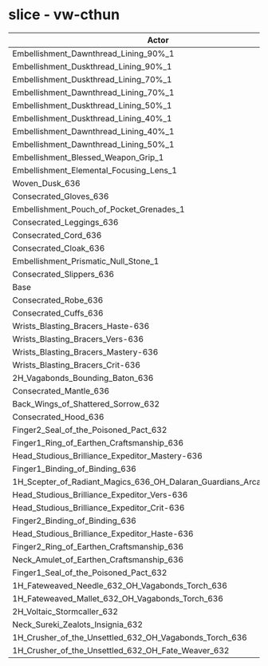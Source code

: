 # slice - vw-cthun
| Actor | DPS | Increase |
|---|:---:|:---:|
|Embellishment_Dawnthread_Lining_90%_1|1284492|0.89%|
|Embellishment_Duskthread_Lining_90%_1|1284112|0.86%|
|Embellishment_Duskthread_Lining_70%_1|1281085|0.62%|
|Embellishment_Dawnthread_Lining_70%_1|1280325|0.56%|
|Embellishment_Duskthread_Lining_50%_1|1279655|0.51%|
|Embellishment_Duskthread_Lining_40%_1|1279361|0.49%|
|Embellishment_Dawnthread_Lining_40%_1|1278158|0.39%|
|Embellishment_Dawnthread_Lining_50%_1|1278003|0.38%|
|Embellishment_Blessed_Weapon_Grip_1|1277818|0.36%|
|Embellishment_Elemental_Focusing_Lens_1|1276880|0.29%|
|Woven_Dusk_636|1276434|0.26%|
|Consecrated_Gloves_636|1275629|0.19%|
|Embellishment_Pouch_of_Pocket_Grenades_1|1275135|0.15%|
|Consecrated_Leggings_636|1274975|0.14%|
|Consecrated_Cord_636|1274916|0.14%|
|Consecrated_Cloak_636|1274895|0.13%|
|Embellishment_Prismatic_Null_Stone_1|1274269|0.09%|
|Consecrated_Slippers_636|1273484|0.02%|
|Base|1273186|0.00%|
|Consecrated_Robe_636|1273058|-0.01%|
|Consecrated_Cuffs_636|1272987|-0.02%|
|Wrists_Blasting_Bracers_Haste-636|1272937|-0.02%|
|Wrists_Blasting_Bracers_Vers-636|1272828|-0.03%|
|Wrists_Blasting_Bracers_Mastery-636|1272728|-0.04%|
|Wrists_Blasting_Bracers_Crit-636|1272484|-0.06%|
|2H_Vagabonds_Bounding_Baton_636|1272438|-0.06%|
|Consecrated_Mantle_636|1272364|-0.06%|
|Back_Wings_of_Shattered_Sorrow_632|1272043|-0.09%|
|Consecrated_Hood_636|1271780|-0.11%|
|Finger2_Seal_of_the_Poisoned_Pact_632|1271704|-0.12%|
|Finger1_Ring_of_Earthen_Craftsmanship_636|1271645|-0.12%|
|Head_Studious_Brilliance_Expeditor_Mastery-636|1271605|-0.12%|
|Finger1_Binding_of_Binding_636|1270951|-0.18%|
|1H_Scepter_of_Radiant_Magics_636_OH_Dalaran_Guardians_Arcanotool_632|1270340|-0.22%|
|Head_Studious_Brilliance_Expeditor_Vers-636|1270013|-0.25%|
|Head_Studious_Brilliance_Expeditor_Crit-636|1268839|-0.34%|
|Finger2_Binding_of_Binding_636|1268072|-0.40%|
|Head_Studious_Brilliance_Expeditor_Haste-636|1267531|-0.44%|
|Finger2_Ring_of_Earthen_Craftsmanship_636|1266470|-0.53%|
|Neck_Amulet_of_Earthen_Craftsmanship_636|1265144|-0.63%|
|Finger1_Seal_of_the_Poisoned_Pact_632|1261378|-0.93%|
|1H_Fateweaved_Needle_632_OH_Vagabonds_Torch_636|1256842|-1.28%|
|1H_Fateweaved_Mallet_632_OH_Vagabonds_Torch_636|1256777|-1.29%|
|2H_Voltaic_Stormcaller_632|1239322|-2.66%|
|Neck_Sureki_Zealots_Insignia_632|1222214|-4.00%|
|1H_Crusher_of_the_Unsettled_632_OH_Vagabonds_Torch_636|1078925|-15.26%|
|1H_Crusher_of_the_Unsettled_632_OH_Fate_Weaver_632|1075360|-15.54%|
